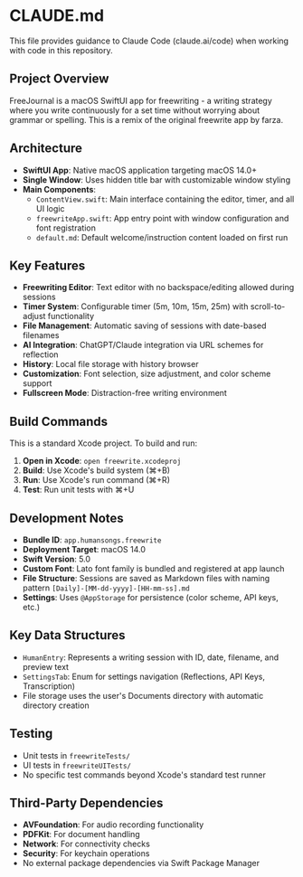 # CLAUDE.md

This file provides guidance to Claude Code (claude.ai/code) when working with code in this repository.

## Project Overview

FreeJournal is a macOS SwiftUI app for freewriting - a writing strategy where you write continuously for a set time without worrying about grammar or spelling. This is a remix of the original freewrite app by farza.

## Architecture

- **SwiftUI App**: Native macOS application targeting macOS 14.0+
- **Single Window**: Uses hidden title bar with customizable window styling
- **Main Components**:
  - `ContentView.swift`: Main interface containing the editor, timer, and all UI logic
  - `freewriteApp.swift`: App entry point with window configuration and font registration
  - `default.md`: Default welcome/instruction content loaded on first run

## Key Features

- **Freewriting Editor**: Text editor with no backspace/editing allowed during sessions
- **Timer System**: Configurable timer (5m, 10m, 15m, 25m) with scroll-to-adjust functionality
- **File Management**: Automatic saving of sessions with date-based filenames
- **AI Integration**: ChatGPT/Claude integration via URL schemes for reflection
- **History**: Local file storage with history browser
- **Customization**: Font selection, size adjustment, and color scheme support
- **Fullscreen Mode**: Distraction-free writing environment

## Build Commands

This is a standard Xcode project. To build and run:

1. **Open in Xcode**: `open freewrite.xcodeproj`
2. **Build**: Use Xcode's build system (⌘+B)
3. **Run**: Use Xcode's run command (⌘+R)
4. **Test**: Run unit tests with ⌘+U

## Development Notes

- **Bundle ID**: `app.humansongs.freewrite`
- **Deployment Target**: macOS 14.0
- **Swift Version**: 5.0
- **Custom Font**: Lato font family is bundled and registered at app launch
- **File Structure**: Sessions are saved as Markdown files with naming pattern `[Daily]-[MM-dd-yyyy]-[HH-mm-ss].md`
- **Settings**: Uses `@AppStorage` for persistence (color scheme, API keys, etc.)

## Key Data Structures

- `HumanEntry`: Represents a writing session with ID, date, filename, and preview text
- `SettingsTab`: Enum for settings navigation (Reflections, API Keys, Transcription)
- File storage uses the user's Documents directory with automatic directory creation

## Testing

- Unit tests in `freewriteTests/`
- UI tests in `freewriteUITests/`
- No specific test commands beyond Xcode's standard test runner

## Third-Party Dependencies

- **AVFoundation**: For audio recording functionality
- **PDFKit**: For document handling
- **Network**: For connectivity checks
- **Security**: For keychain operations
- No external package dependencies via Swift Package Manager